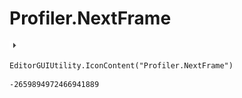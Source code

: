 # Profiler.NextFrame
![](/img/Profiler.NextFrame.png)

``` CSharp
EditorGUIUtility.IconContent("Profiler.NextFrame")
```
```
-2659894972466941889
```
